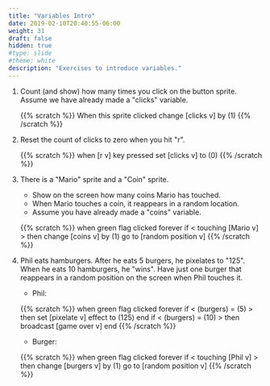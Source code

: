 ```yaml
---
title: "Variables Intro"
date: 2019-02-10T20:40:55-06:00
weight: 31
draft: false
hidden: true
#type: slide
#theme: white
description: "Exercises to introduce variables."
---
```


1. Count (and show) how many times you click on the button
   sprite. Assume we have already made a "clicks" variable. 

    {{% scratch %}}
	When this sprite clicked
	change [clicks v] by (1)
	{{% /scratch %}}

2. Reset the count of clicks to zero when you hit "r".

    {{% scratch %}}
	when [r v] key pressed
	set [clicks v] to (0)
	{{% /scratch %}}

3. There is a "Mario" sprite and a "Coin" sprite. 

   * Show on the screen how many coins Mario has touched.
   * When Mario touches a coin, it reappears in a random location.
   * Assume you have already made a "coins" variable.

	{{% scratch %}}
	when green flag clicked
	forever
	if < touching [Mario v] > then
	  change [coins v] by (1) 
	  go to [random position v]
	{{% /scratch %}}

4. Phil eats hamburgers. After he eats 5 burgers, he pixelates to
   "125". When he eats 10 hamburgers, he "wins". Have just one burger
   that reappears in a random position on the screen when Phil touches it.

    * Phil:

    {{% scratch %}}
	when green flag clicked
	forever
	if < (burgers) = (5) > then
	  set [pixelate v] effect to (125)
	  end
	if < (burgers) = (10) > then
	  broadcast [game over v]
	  end
	{{% /scratch %}}

	* Burger:

	{{% scratch %}}
	when green flag clicked
	forever
	if < touching [Phil v] > then
	  change [burgers v] by (1) 
	  go to [random position v]
	{{% /scratch %}}
